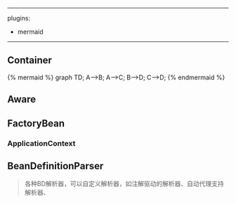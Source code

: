  ---
plugins:
  - mermaid
---

## Container
  
{% mermaid %}
graph TD;
  A-->B;
  A-->C;
  B-->D;
  C-->D;
{% endmermaid %}

## Aware

## FactoryBean

### ApplicationContext

## BeanDefinitionParser

> 各种BD解析器，可以自定义解析器，如注解驱动的解析器、自动代理支持解析器、



